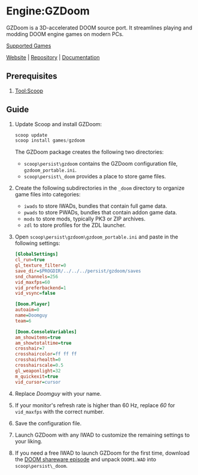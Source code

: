 # Engine:GZDoom

GZDoom is a 3D-accelerated DOOM source port. It streamlines playing and modding
DOOM engine games on modern PCs.

[Supported Games][]

[Website][] | [Repository][] | [Documentation][]

## Prerequisites

1. [Tool:Scoop](tool_scoop.md)

## Guide

1. Update Scoop and install GZDoom:

   ```powershell
   scoop update
   scoop install games/gzdoom
   ```

   The GZDoom package creates the following two directories:

   - `scoop\persist\gzdoom` contains the GZDoom configuration file,
     `gzdoom_portable.ini`.
   - `scoop\persist\_doom` provides a place to store game files.
1. Create the following subdirectories in the `_doom` directory to organize game
   files into categories:

   - `iwads` to store IWADs, bundles that contain full game data.
   - `pwads` to store PWADs, bundles that contain addon game data.
   - `mods` to store mods, typically PK3 or ZIP archives.
   - `zdl` to store profiles for the ZDL launcher.
1. Open `scoop\persist\gzdoom\gzdoom_portable.ini` and paste in the following
   settings:

   ```ini
   [GlobalSettings]
   cl_run=true
   gl_texture_filter=0
   save_dir=$PROGDIR/../../../persist/gzdoom/saves
   snd_channels=256
   vid_maxfps=60
   vid_preferbackend=1
   vid_vsync=false

   [Doom.Player]
   autoaim=0
   name=Doomguy
   team=6

   [Doom.ConsoleVariables]
   am_showitems=true
   am_showtotaltime=true
   crosshair=7
   crosshaircolor=ff ff ff
   crosshairhealth=0
   crosshairscale=0.5
   gl_weaponlight=32
   m_quickexit=true
   vid_cursor=cursor
   ```

1. Replace *Doomguy* with your name.
1. If your monitor's refresh rate is higher than 60 Hz, replace *60* for
   `vid_maxfps` with the correct number.
1. Save the configuration file.
1. Launch GZDoom with any IWAD to customize the remaining settings to your
   liking.
1. If you need a free IWAD to launch GZDoom for the first time, download the
   [DOOM shareware episode][] and unpack `DOOM1.WAD` into `scoop\persist\_doom`.

<!-- Reference Links -->

[Documentation]: https://zdoom.org/wiki/Main_Page
[DOOM shareware episode]: http://www.doomworld.com/3ddownloads/ports/shareware_doom_iwad.zip
[Repository]: https://github.com/coelckers/gzdoom
[Supported Games]: https://zdoom.org/wiki/IWAD#Supported_IWADs
[Website]: https://www.zdoom.org/
